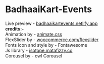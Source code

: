 # BadhaaiKart-Events
Live preview - [badhaaikartevents.netlify.app](badhaaikartevents.netlify.app)<br>
<b>credits:-</b><br>
Animation by - [animate.css](animate.css)<br>
FlexSlider by - [woocommerce.com/flexslider](woocommerce.com/flexslider)<br>
Fonts icon and style by - Fontawesome<br>
Js library - [isotope.matafizzy.co](isotope.matafizzy.co)<br>
Corousel by - owl Corousel
